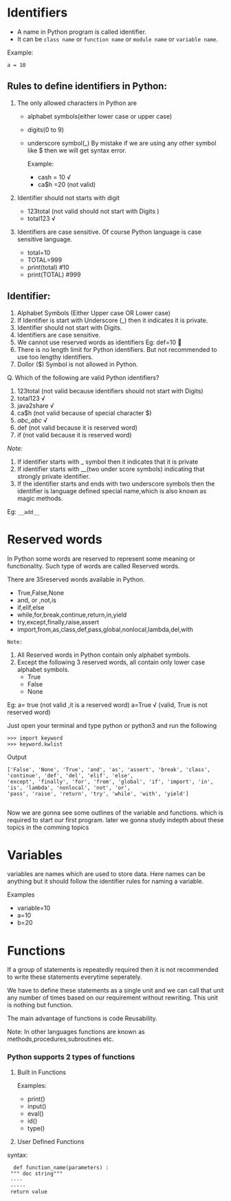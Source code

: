 # Identifiers

- A name in Python program is called identifier.
- It can be `class name` or `function name` or `module name` or `variable name`.

Example:

```
a = 10
```

## Rules to define identifiers in Python:

1. The only allowed characters in Python are

   - alphabet symbols(either lower case or upper case)
   - digits(0 to 9)
   - underscore symbol(_)
     By mistake if we are using any other symbol like $ then we will get syntax error.

     Example:

     - cash = 10 √
     - ca$h =20 (not valid)
2. Identifier should not starts with digit

   - 123total (not valid should not start with Digits )
   - total123 √
3. Identifiers are case sensitive. Of course Python language is case sensitive language.

   - total=10
   - TOTAL=999
   - print(total) #10
   - print(TOTAL) #999

## Identifier:

1. Alphabet Symbols (Either Upper case OR Lower case)
2. If Identifier is start with Underscore (_) then it indicates it is private.
3. Identifier should not start with Digits.
4. Identifiers are case sensitive.
5. We cannot use reserved words as identifiers
   Eg: def=10 
6. There is no length limit for Python identifiers. But not recommended to use too lengthy
   identifiers.
7. Dollor ($) Symbol is not allowed in Python.

Q. Which of the following are valid Python identifiers?

1) 123total (not valid because identifiers should not start with Digits)
2) total123 √
3) java2share √
4) ca$h (not valid because of special character $)
5) _abc_abc_ √
6) def (not valid because it is reserved word)
7) if (not valid because it is reserved word)

*Note:*

1. If identifier starts with _ symbol then it indicates that it is private
2. If identifier starts with __(two under score symbols) indicating that strongly private identifier.
3. If the identifier starts and ends with two underscore symbols then the identifier is
   language defined special name,which is also known as magic methods.

Eg: `__add__`

# Reserved words

In Python some words are reserved to represent some meaning or functionality. Such type of words are called Reserved words.

There are 35reserved words available in Python.

- True,False,None
- and, or ,not,is
- if,elif,else
- while,for,break,continue,return,in,yield
- try,except,finally,raise,assert
- import,from,as,class,def,pass,global,nonlocal,lambda,del,with

`Note:`

1. All Reserved words in Python contain only alphabet symbols.
2. Except the following 3 reserved words, all contain only lower case alphabet symbols.
   - True
   - False
   - None

Eg:
 a= true (not valid ,it is a reserved word)
 a=True √ (valid, True is not reserved word)

Just open your terminal and type python or python3 and run the following

```
>>> import keyword
>>> keyword.kwlist
```

Output

```
['False', 'None', 'True', 'and', 'as', 'assert', 'break', 'class', 'continue', 'def', 'del', 'elif', 'else', 
'except', 'finally', 'for', 'from', 'global', 'if', 'import', 'in', 'is', 'lambda', 'nonlocal', 'not', 'or', 
'pass', 'raise', 'return', 'try', 'while', 'with', 'yield']


```

Now we are gonna see some outlines of the variable and functions. which is required to start our first program.
later we gonna study indepth about these topics in the comming topics

# Variables

variables are names which are used to store data.
Here names can be anything but it should follow the identifier rules for naming a variable.

Examples

- variable=10
- a=10
- b=20

# Functions

If a group of statements is repeatedly required then it is not recommended to write these statements everytime seperately.

We have to define these statements as a single unit and we can call that unit any number of times based on our requirement without rewriting. This unit is nothing but function.

The main advantage of functions is code Reusability.

Note: In other languages functions are known as methods,procedures,subroutines etc.

### Python supports 2 types of functions

1. Built in Functions

   Examples:

   - print()
   - input()
   - eval()
   - id()
   - type()
2. User Defined Functions

syntax:

```
  def function_name(parameters) :
 """ doc string"""
 ----
 -----
 return value

```
